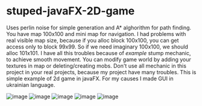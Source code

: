 # stuped-javaFX-2D-game

Uses perlin noise for simple generation and A* alghorithm for path finding. You have map 100x100 and mini map for navigation.
I had problems with real visible map size, because if you alloc block 100x100, you can get access only to block 99x99.
So if we need imaginary 100x100, we should alloc 101x101. I have all this troubles because of _example_ stump mechanic, to achieve smooth movement. You can modify game world by adding your textures in map or deleting/creating mobs. Don't use
all mechanic in this project in your real projects, because my project have many troubles. This is simple example of 2d game in javaFX. For my causes I made GUI in ukrainian language.

![image](https://github.com/atatu8/stuped-javaFX-2D-game/assets/115119293/ca86cc0a-68ad-4ce9-882d-289c342b4003)
![image](https://github.com/atatu8/stuped-javaFX-2D-game/assets/115119293/ec1fda3d-5aee-470a-82c3-a3c979a1e0f1)
![image](https://github.com/atatu8/stuped-javaFX-2D-game/assets/115119293/f1385e0a-3fc4-4e76-bc57-bbe42b87c4bd)
![image](https://github.com/atatu8/stuped-javaFX-2D-game/assets/115119293/347ce990-bdc4-4f7a-94b5-c06ed60937a0)
![image](https://github.com/atatu8/stuped-javaFX-2D-game/assets/115119293/25e38e2a-b591-4330-8515-2f177f3803d5)



